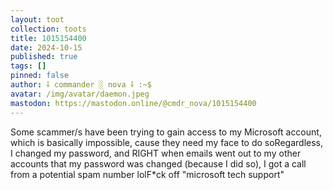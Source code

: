 ```yaml
---
layout: toot
collection: toots
title: 1015154400
date: 2024-10-15
published: true
tags: []
pinned: false
author: ⸸ commander ░ nova ⸸ :~$
avatar: /img/avatar/daemon.jpeg
mastodon: https://mastodon.online/@cmdr_nova/1015154400
---
```


Some scammer/s have been trying to gain access to my Microsoft account, which is basically impossible, cause they need my face to do soRegardless, I changed my password, and RIGHT when emails went out to my other accounts that my password was changed (because I did so), I got a call from a potential spam number lolF*ck off "microsoft tech support"
